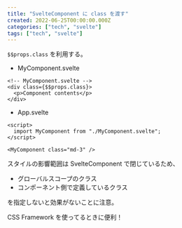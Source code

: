 ```yaml
---
title: "SvelteComponent に class を渡す"
created: 2022-06-25T00:00:00.000Z
categories: ["tech", "svelte"]
tags: ["tech", "svelte"]
---
```


`$$props.class` を利用する。

- MyComponent.svelte

```svelte
<!-- MyComponent.svelte -->
<div class={$$props.class}>
  <p>Component contents</p>
</div>
```

- App.svelte

```svelte
<script>
  import MyComponent from "./MyComponent.svelte";
</script>

<MyComponent class="md-3" />
```


スタイルの影響範囲は SvelteComponent で閉じているため、

- グローバルスコープのクラス
- コンポーネント側で定義しているクラス

を指定しないと効果がないことに注意。

CSS Framework を使ってるときに便利！

